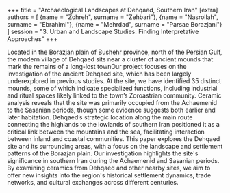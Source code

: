 +++
title = "Archaeological Landscapes at Dehqaed, Southern Iran"
[extra]
authors = [
    {name = "Zohreh", surname = "Zehbari"},
    {name = "Nasrollah", surname = "Ebrahimi"},
    {name = "Mehrdad", surname = "Parsae Borazjani"}
]
session = "3. Urban and Landscape Studies: Finding Interpretative Approaches"
+++

Located in the Borazjan plain of Bushehr province, north of the Persian Gulf, the modern village
of Dehqaed sits near a cluster of ancient mounds that mark the remains of a long-lost townOur
project focuses on the investigation of the ancient Dehqaed site, which has been largely
underexplored in previous studies. At the site, we have identified 35 distinct mounds, some of
which indicate specialized functions, including industrial and ritual spaces likely linked to the
town’s Zoroastrian community. Ceramic analysis reveals that the site was primarily occupied
from the Achaemenid to the Sasanian periods, though some evidence suggests both earlier and
later habitation. Dehqaed’s strategic location along the main route connecting the highlands to
the lowlands of southern Iran positioned it as a critical link between the mountains and the sea,
facilitating interaction between inland and coastal communities. This paper explores the
Dehqaed site and its surrounding areas, with a focus on the landscape and settlement patterns
of the Borazjan plain. Our investigation highlights the site's significance in southern Iran during
the Achaemenid and Sasanian periods. By examining ceramics from Dehqaed and other nearby
sites, we aim to offer new insights into the region's historical settlement dynamics, trade
networks, and cultural exchanges across different centuries.
